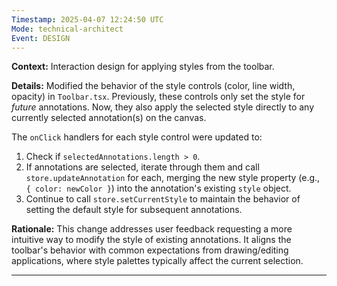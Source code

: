 ```yaml
---
Timestamp: 2025-04-07 12:24:50 UTC
Mode: technical-architect
Event: DESIGN
---
```


**Context:** Interaction design for applying styles from the toolbar.

**Details:**
Modified the behavior of the style controls (color, line width, opacity) in `Toolbar.tsx`. Previously, these controls only set the style for *future* annotations. Now, they also apply the selected style directly to any currently selected annotation(s) on the canvas.

The `onClick` handlers for each style control were updated to:
1. Check if `selectedAnnotations.length > 0`.
2. If annotations are selected, iterate through them and call `store.updateAnnotation` for each, merging the new style property (e.g., `{ color: newColor }`) into the annotation's existing `style` object.
3. Continue to call `store.setCurrentStyle` to maintain the behavior of setting the default style for subsequent annotations.

**Rationale:**
This change addresses user feedback requesting a more intuitive way to modify the style of existing annotations. It aligns the toolbar's behavior with common expectations from drawing/editing applications, where style palettes typically affect the current selection.

---
